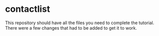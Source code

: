 # contactlist

This repository should have all the files you need to complete the tutorial.  
There were a few changes that had to be added to get it to work.


